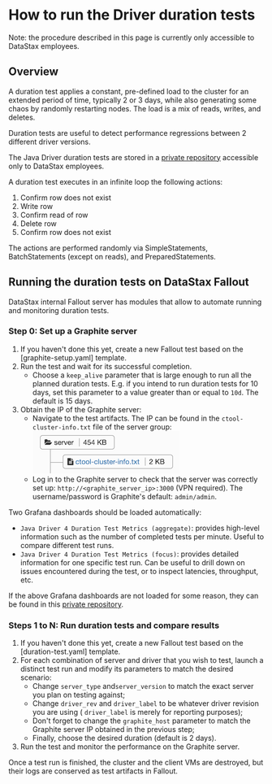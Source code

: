 <!--
Licensed to the Apache Software Foundation (ASF) under one
or more contributor license agreements.  See the NOTICE file
distributed with this work for additional information
regarding copyright ownership.  The ASF licenses this file
to you under the Apache License, Version 2.0 (the
"License"); you may not use this file except in compliance
with the License.  You may obtain a copy of the License at

  http://www.apache.org/licenses/LICENSE-2.0

Unless required by applicable law or agreed to in writing,
software distributed under the License is distributed on an
"AS IS" BASIS, WITHOUT WARRANTIES OR CONDITIONS OF ANY
KIND, either express or implied.  See the License for the
specific language governing permissions and limitations
under the License.
-->

# How to run the Driver duration tests

Note: the procedure described in this page is currently only accessible to DataStax employees.

## Overview

A duration test applies a constant, pre-defined load to the cluster for an extended period of time,
typically 2 or 3 days, while also generating some chaos by randomly restarting nodes. The load is
a mix of reads, writes, and deletes.

Duration tests are useful to detect performance regressions between 2 different driver versions.

The Java Driver duration tests are stored in a [private
repository](https://github.com/riptano/driver-examples/tree/java-driver-4.x/java/durationTest/)
accessible only to DataStax employees.

A duration test executes in an infinite loop the following actions:

1. Confirm row does not exist
2. Write row
3. Confirm read of row
4. Delete row
5. Confirm row does not exist

The actions are performed randomly via SimpleStatements, BatchStatements (except on reads), and
PreparedStatements.

## Running the duration tests on DataStax Fallout

DataStax internal Fallout server has modules that allow to automate running and monitoring duration
tests.

### Step 0: Set up a Graphite server

1. If you haven't done this yet, create a new Fallout test based on the [graphite-setup.yaml] 
   template.
2. Run the test and wait for its successful completion.
    * Choose a `keep_alive` parameter that is large enough to run all the planned duration tests. 
      E.g. if you intend to run duration tests for 10 days, set this parameter to a value greater 
      than or equal to `10d`. The default is 15 days.
3. Obtain the IP of the Graphite server:
    * Navigate to the test artifacts. The IP can be found in the `ctool-cluster-info.txt` file of 
      the server group:
      ![ctool-cluster-info](ctool-cluster-info.png)
    * Log in to the Graphite server to check that the server was correctly set up: 
      `http://<graphite_server_ip>:3000` (VPN required).
      The username/password is Graphite's default: `admin/admin`. 
      
Two Grafana dashboards should be loaded automatically:

* `Java Driver 4 Duration Test Metrics (aggregate)`: provides high-level information such as
  the number of completed tests per minute. Useful to compare different test runs.
* `Java Driver 4 Duration Test Metrics (focus)`: provides detailed information for one specific
  test run. Can be useful to drill down on issues encountered during the test, or to inspect
  latencies, throughput, etc.

If the above Grafana dashboards are not loaded for some reason, they can be found in this [private
repository](https://github.com/riptano/testeng-devtools/tree/master/duration-tests/java/grafana).

### Steps 1 to N: Run duration tests and compare results

1. If you haven't done this yet, create a new Fallout test based on the [duration-test.yaml] 
   template.
2. For each combination of server and driver that you wish to test, launch a distinct test run and 
   modify its parameters to match the desired scenario:
    * Change `server_type` and`server_version` to match the exact server you plan on testing 
      against;
    * Change `driver_rev` and `driver_label` to be whatever driver revision you are using (
      `driver_label` is merely for reporting purposes);
    * Don't forget to change the `graphite_host` parameter to match the Graphite server IP obtained
      in the previous step;
    * Finally, choose the desired duration (default is 2 days).
3. Run the test and monitor the performance on the Graphite server.

Once a test run is finished, the cluster and the client VMs are destroyed, but their logs are
conserved as test artifacts in Fallout.
